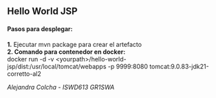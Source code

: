 ## Hello World JSP

#### Pasos para desplegar: 
**1.** Ejecutar mvn package para crear el artefacto <br/>
**2. Comando para contenedor en docker:** <br/>
    docker run -d -v \<yourpath\>/hello-world-jsp/dist:/usr/local/tomcat/webapps -p 9999:8080 tomcat:9.0.83-jdk21-corretto-al2

*Alejandra Colcha - ISWD613 GR1SWA*
